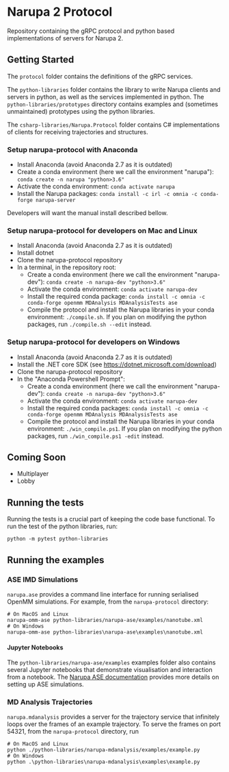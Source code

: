 # Narupa 2 Protocol

Repository containing the gRPC protocol and python based implementations 
of servers for Narupa 2. 

## Getting Started

The `protocol` folder contains the definitions of the gRPC services. 

The `python-libraries` folder contains the library to write Narupa clients and
servers in python, as well as the services implemented in python. The
`python-libraries/prototypes` directory contains examples and (sometimes
unmaintained) prototypes using the python libraries.

The `csharp-libraries/Narupa.Protocol` folder contains C# implementations of clients for receiving trajectories and structures.

### Setup narupa-protocol with Anaconda

* Install Anaconda (avoid Anaconda 2.7 as it is outdated)
* Create a conda environment (here we call the environment "narupa"): `conda create -n narupa "python>3.6"`
* Activate the conda environment: `conda activate narupa`
* Install the Narupa packages: `conda install -c irl -c omnia -c conda-forge narupa-server`

Developers will want the manual install described bellow.

### Setup narupa-protocol for developers on Mac and Linux

* Install Anaconda (avoid Anaconda 2.7 as it is outdated)
* Install dotnet
* Clone the narupa-protocol repository
* In a terminal, in the repository root:
    * Create a conda environment (here we call the environment "narupa-dev"): `conda create -n narupa-dev "python>3.6"`
    * Activate the conda environment: `conda activate narupa-dev`
    * Install the required conda package: `conda install -c omnia -c conda-forge openmm MDAnalysis MDAnalysisTests ase`
    * Compile the protocol and install the Narupa libraries in your conda environment: `./compile.sh`. If you plan on
      modifying the python packages, run `./compile.sh --edit` instead.

### Setup narupa-protocol for developers on Windows

* Install Anaconda (avoid Anaconda 2.7 as it is outdated)
* Install the .NET core SDK (see <https://dotnet.microsoft.com/download>)
* Clone the narupa-protocol repository
* In the "Anaconda Powershell Prompt":
    * Create a conda environment (here we call the environment "narupa-dev"): `conda create -n narupa-dev "python>3.6"`
    * Activate the conda environment: `conda activate narupa-dev`
    * Install the required conda packages: `conda install -c omnia -c conda-forge openmm MDAnalysis MDAnalysisTests ase`
    * Compile the protocol and install the Narupa libraries in your conda environment: `./win_compile.ps1`. If you plan on modifying the python packages, run `./win_compile.ps1 -edit` instead.

## Coming Soon

* Multiplayer
* Lobby

## Running the tests

Running the tests is a crucial part of keeping the code base functional. To run the test of the python libraries, run:

    python -m pytest python-libraries

## Running the examples

### ASE IMD Simulations 

`narupa.ase` provides a command line interface for running serialised OpenMM simulations. For example, from the `narupa-protocol` directory:
    
    # On MacOS and Linux
    narupa-omm-ase python-libraries/narupa-ase/examples/nanotube.xml 
    # On Windows
    narupa-omm-ase python-libraries\narupa-ase\examples\nanotube.xml 

#### Jupyter Notebooks 

The `python-libraries/narupa-ase/examples` examples folder also contains several
Jupyter notebooks that demonstrate visualisation and interaction from a notebook.
The [Narupa ASE documentation](python-libraries/narupa-ase/README.md) provides more details on setting up ASE simulations.

### MD Analysis Trajectories

`narupa.mdanalysis` provides a server for the trajectory service that infinitely loops over the frames of an example
trajectory. To serve the frames on port 54321, from the `narupa-protocol` directory, run

    # On MacOS and Linux
    python ./python-libraries/narupa-mdanalysis/examples/example.py
    # On Windows
    python .\python-libraries\narupa-mdanalysis\examples\example.py
